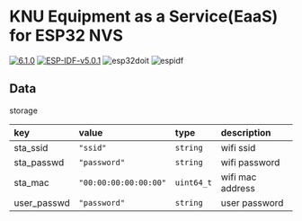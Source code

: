 # KNU Equipment as a Service(EaaS) for ESP32 NVS

[![6.1.0](https://img.shields.io/badge/platform-espressif32%406.1.0-green)](https://github.com/platformio/platform-espressif32/releases/tag/v6.1.0)
[![ESP-IDF-v5.0.1](https://img.shields.io/badge/ESP--IDF-v5.0.1-blue)](https://docs.espressif.com/projects/esp-idf/en/v5.0.1/esp32/index.html)
![esp32doit](https://img.shields.io/badge/board-esp32doit--devkit--v1-lightgrey)
![espidf](https://img.shields.io/badge/framework-espidf-blue)

## Data

storage

| key | value | type | description |
|:--- |:--- |:--- |:--- |
|sta_ssid|`"ssid"`|`string`|wifi ssid|
|sta_passwd|`"password"`|`string`|wifi password|
|sta_mac|`"00:00:00:00:00:00"`|`uint64_t`|wifi mac address|
|user_passwd|`"password"`|`string`|user password|
